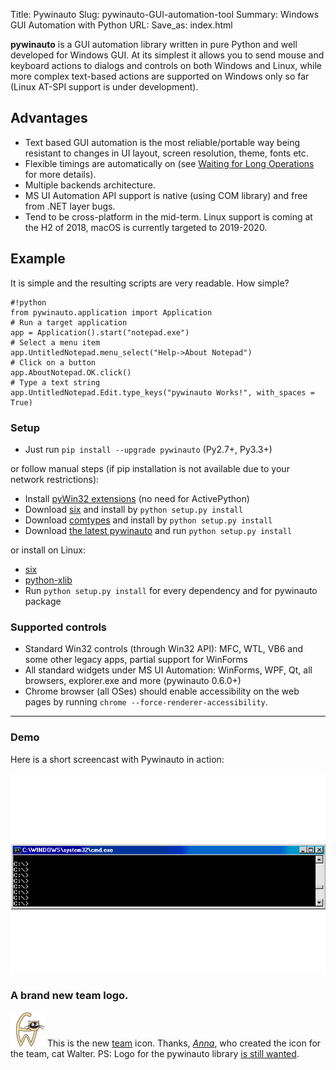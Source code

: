 Title: Pywinauto
Slug: pywinauto-GUI-automation-tool
Summary: Windows GUI Automation with Python
URL:
Save_as: index.html

**pywinauto** is a GUI automation library written in pure Python and well developed for Windows GUI.
At its simplest it allows you to send mouse and keyboard actions to dialogs and controls on both Windows and Linux,
while more complex text-based actions are supported on Windows only so far (Linux AT-SPI support is under development).

## [](#advantages)Advantages
* Text based GUI automation is the most reliable/portable way being resistant to changes in UI layout, screen resolution, theme, fonts etc.
* Flexible timings are automatically on (see [Waiting for Long Operations](https://pywinauto.readthedocs.io/en/latest/wait_long_operations.html) for more details).
* Multiple backends architecture.
* MS UI Automation API support is native (using COM library) and free from .NET layer bugs.
* Tend to be cross-platform in the mid-term. Linux support is coming at the H2 of 2018, macOS is currently targeted to 2019-2020.

## [](#example)Example
It is simple and the resulting scripts are very readable. How simple?

    #!python
    from pywinauto.application import Application
    # Run a target application
    app = Application().start("notepad.exe")
    # Select a menu item
    app.UntitledNotepad.menu_select("Help->About Notepad")
    # Click on a button
    app.AboutNotepad.OK.click()
    # Type a text string
    app.UntitledNotepad.Edit.type_keys("pywinauto Works!", with_spaces = True)



### [](#setup)Setup

*   Just run `pip install --upgrade pywinauto` (Py2.7+, Py3.3+)

or follow manual steps (if pip installation is not available due to your network restrictions):

* Install [pyWin32 extensions](http://sourceforge.net/projects/pywin32/files/pywin32/) (no need for ActivePython)
* Download [six](https://pypi.python.org/pypi/six) and install by `python setup.py install`
* Download [comtypes](https://github.com/enthought/comtypes/releases) and install by `python setup.py install`
* Download [the latest pywinauto](https://github.com/pywinauto/pywinauto/zipball/master/) and run `python setup.py install`

or install on Linux:

* [six](https://pypi.python.org/pypi/six)
* [python-xlib](https://github.com/python-xlib/python-xlib/releases)
* Run `python setup.py install` for every dependency and for pywinauto package

### [](#supported-controls)Supported controls

* Standard Win32 controls (through Win32 API): MFC, WTL, VB6 and some other legacy apps, partial support for WinForms
* All standard widgets under MS UI Automation: WinForms, WPF, Qt, all browsers, explorer.exe and more (pywinauto 0.6.0+)
* Chrome browser (all OSes) should enable accessibility on the web pages by running `chrome --force-renderer-accessibility`.


---  
### [](#demo)Demo

Here is a short screencast with Pywinauto in action:

![Notepad.exe automation example](images/notepad-simple2-ir.gif)


### A brand new team logo.
![logo](images/walter_cat.jpg) This is the new [team](https://github.com/pywinauto) icon. Thanks, [_Anna_](https://www.behance.net/anna9111990), who created the icon for the team, cat Walter.
PS: Logo for the pywinauto library [is still wanted](https://github.com/pywinauto/pywinauto/issues/76).
